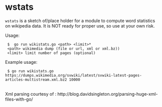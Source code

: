 # wstats

`wstats` is a sketch of/place holder for a module to compute word statistics on wikipedia data. It is NOT ready for proper use, so use at your own risk.

Usage:
  
     $	go run wikistats.go <path> <limit>*
     <path> wikimedia dump (file or url, xml or xml.bz))
     <limit> limit number of pages (optional)
   	
Example usage:

     $ go run wikistats.go https://dumps.wikimedia.org/svwiki/latest/svwiki-latest-pages-articles-multistream.xml.bz2 10000




<br/>
Xml parsing courtesy of : http://blog.davidsingleton.org/parsing-huge-xml-files-with-go/
